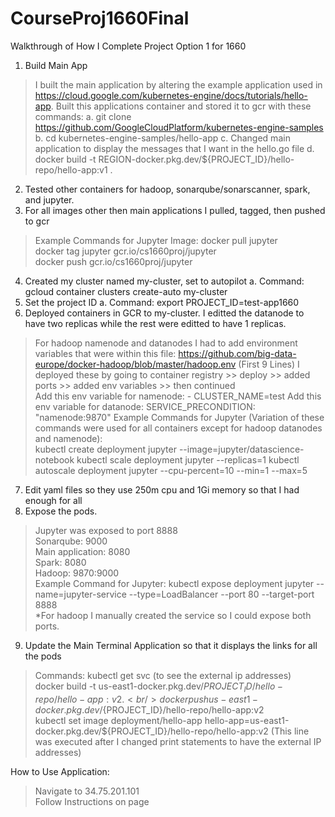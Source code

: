 # CourseProj1660Final
Walkthrough of How I Complete Project Option 1 for 1660 
1. Build Main App
> I built the main application by altering the example application used in https://cloud.google.com/kubernetes-engine/docs/tutorials/hello-app. 
> Built this applications container and stored it to gcr with these commands:
> a. git clone https://github.com/GoogleCloudPlatform/kubernetes-engine-samples
> b. cd kubernetes-engine-samples/hello-app
> c. Changed main application to display the messages that I want in the hello.go file 
> d. docker build -t REGION-docker.pkg.dev/${PROJECT_ID}/hello-repo/hello-app:v1 .
2. Tested other containers for hadoop, sonarqube/sonarscanner, spark, and jupyter. 
3. For all images other then main applications I pulled, tagged, then pushed to gcr 
> Example Commands for Jupyter Image: docker pull jupyter<br/> 
> docker tag jupyter gcr.io/cs1660proj/jupyter<br/>
> docker push gcr.io/cs1660proj/jupyter<br/>
4. Created my cluster named my-cluster, set to autopilot 
    a. Command: gcloud container clusters create-auto my-cluster
5. Set the project ID
    a. Command: export PROJECT_ID=test-app1660
6. Deployed containers in GCR to my-cluster. I editted the datanode to have two replicas while the rest were editted to have 1 replicas.
> For hadoop namenode and datanodes I had to add environment variables that were within this file: https://github.com/big-data-europe/docker-hadoop/blob/master/hadoop.env (First 9 Lines) I deployed these by going to container registry >> deploy >> added ports >> added env variables >> then continued<br/>
> Add this env variable for namenode: - CLUSTER_NAME=test
> Add this env variable for datanode: SERVICE_PRECONDITION: "namenode:9870"
> Example Commands for Jupyter (Variation of these commands were used for all containers except for hadoop datanodes and namenode): <br/>
> kubectl create deployment jupyter --image=jupyter/datascience-notebook 
> kubectl scale deployment jupyter --replicas=1
> kubectl autoscale deployment jupyter --cpu-percent=10 --min=1 --max=5
7. Edit yaml files so they use 250m cpu and 1Gi memory so that I had enough for all 
8. Expose the pods.
> Jupyter was exposed to port 8888 <br/>
> Sonarqube: 9000 <br/>
> Main application: 8080 <br/>
> Spark: 8080 <br/>
> Hadoop: 9870:9000 <br/>
> Example Command for Jupyter: kubectl expose deployment jupyter --name=jupyter-service --type=LoadBalancer --port 80 --target-port 8888 <br/>
    *For hadoop I manually created the service so I could expose both ports.
9. Update the Main Terminal Application so that it displays the links for all the pods 
> Commands: kubectl get svc (to see the external ip addresses) <br/>
> docker build -t us-east1-docker.pkg.dev/${PROJECT_ID}/hello-repo/hello-app:v2 . <br/>
> docker push us-east1-docker.pkg.dev/${PROJECT_ID}/hello-repo/hello-app:v2 <br/>
> kubectl set image deployment/hello-app hello-app=us-east1-docker.pkg.dev/${PROJECT_ID}/hello-repo/hello-app:v2 (This line was executed after I changed print statements to have the external IP addresses) <br/>

How to Use Application:
> Navigate to 34.75.201.101<br/>
> Follow Instructions on page<br/>
